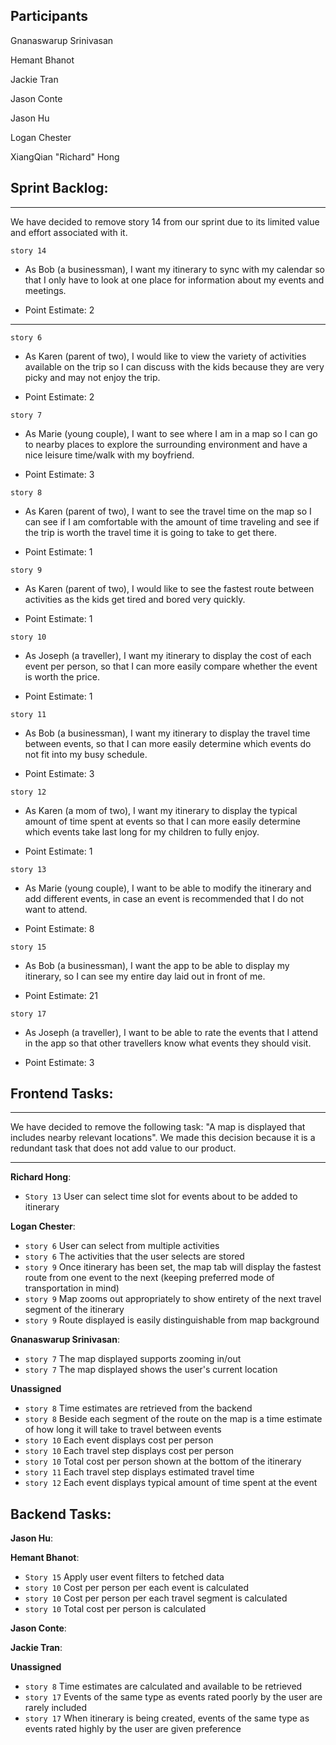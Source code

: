 ## Participants

Gnanaswarup Srinivasan

Hemant Bhanot

Jackie Tran

Jason Conte

Jason Hu

Logan Chester

XiangQian "Richard" Hong

## Sprint Backlog:
---
We have decided to remove story 14 from our sprint due to its limited value and effort associated with it.

`story 14`

- As Bob (a businessman), I want my itinerary to sync with my calendar so that I only have to look at one place for information about my events and meetings.

- Point Estimate: 2
---

`story 6`

- As Karen (parent of two), I would like to view the variety of activities available on the trip so I can discuss with the kids because they are very picky and may not enjoy the trip.

- Point Estimate: 2

`story 7`

- As Marie (young couple), I want to see where I am in a map so I can go to nearby places to explore the surrounding environment and have a nice leisure time/walk with my boyfriend.

- Point Estimate: 3

`story 8`

- As Karen (parent of two), I want to see the travel time on the map so I can see if I am comfortable with the amount of time traveling and see if the trip is worth the travel time it is going to take to get there.

- Point Estimate: 1

`story 9`

- As Karen (parent of two), I would like to see the fastest route between activities as the kids get tired and bored very quickly.

- Point Estimate: 1

`story 10`

- As Joseph (a traveller), I want my itinerary to display the cost of each event per person, so that I can more easily compare whether the event is worth the price.

- Point Estimate: 1

`story 11`

- As Bob (a businessman), I want my itinerary to display the travel time between events, so that I can more easily determine which events do not fit into my busy schedule.

- Point Estimate: 3

`story 12`

- As Karen (a mom of two), I want my itinerary to display the typical amount of time spent at events so that I can more easily determine which events take last long for my children to fully enjoy.

- Point Estimate: 1

`story 13`

- As Marie (young couple), I want to be able to modify the itinerary and add different events, in case an event is recommended that I do not want to attend.

- Point Estimate: 8

`story 15`

- As Bob (a businessman), I want the app to be able to display my itinerary, so I can see my entire day laid out in front of me.

- Point Estimate: 21

`story 17`

- As Joseph (a traveller), I want to be able to rate the events that I attend in the app so that other travellers know what events they should visit.

- Point Estimate: 3

## Frontend Tasks:
---

We have decided to remove the following task: "A map is displayed that includes nearby relevant locations".
We made this decision because it is a redundant task that does not add value to our product.

---

**Richard Hong**:
- `Story 13` User can select time slot for events about to be added to itinerary

**Logan Chester**:
- `story 6` User can select from multiple activities
- `story 6` The activities that the user selects are stored
- `story 9` Once itinerary has been set, the map tab will display the fastest route from one event to the next (keeping preferred mode of transportation in mind)
- `story 9` Map zooms out appropriately to show entirety of the next travel segment of the itinerary
- `story 9` Route displayed is easily distinguishable from map background

**Gnanaswarup Srinivasan**:
- `story 7` The map displayed supports zooming in/out
- `story 7` The map displayed shows the user's current location

**Unassigned**
- `story 8` Time estimates are retrieved from the backend
- `story 8` Beside each segment of the route on the map is a time estimate of how long it will take to travel between events
- `story 10` Each event displays cost per person
- `story 10` Each travel step displays cost per person
- `story 10` Total cost per person shown at the bottom of the itinerary
- `story 11` Each travel step displays estimated travel time
- `story 12` Each event displays typical amount of time spent at the event
  
## Backend Tasks: ##

**Jason Hu**:
  
**Hemant Bhanot**: 
- `Story 15` Apply user event filters to fetched data
- `story 10` Cost per person per each event is calculated
- `story 10` Cost per person per each travel segment is calculated
- `story 10` Total cost per person is calculated

**Jason Conte**: 

**Jackie Tran**: 

**Unassigned**
- `story 8` Time estimates are calculated and available to be retrieved
- `story 17` Events of the same type as events rated poorly by the user are rarely included
- `story 17` When itinerary is being created, events of the same type as events rated highly by the user are given preference
